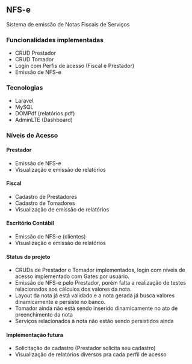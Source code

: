 
## NFS-e
Sistema de emissão de Notas Fiscais de Serviços

### Funcionalidades implementadas
- CRUD Prestador
- CRUD Tomador
- Login com Perfis de acesso (Fiscal e Prestador)
- Emissão de NFS-e 

### Tecnologias
- Laravel
- MySQL
- DOMPdf (relatórios pdf)
- AdminLTE (Dashboard)

### Níveis de Acesso
#### Prestador
- Emissão de NFS-e
- Visualização e emissão de relatórios

#### Fiscal
- Cadastro de Prestadores
- Cadastro de Tomadores
- Visualização de emissão de relatórios

#### Escritório Contábil
- Emissão de NFS-e (clientes)
- Visualização e emissão de relatórios

#### Status do projeto
- CRUDs de Prestador e Tomador implementados, login com níveis de acesso implementado com Gates por usuário.
- Emissão de NFS-e pelo Prestador, porém falta a realização de testes relacionados aos cálculos dos valores da nota.
- Layout da nota já está validado e a nota gerada já busca valores dinamicamente e persiste no banco.
- Tomador ainda não está sendo inserido dinamicamente no ato de preenchimento da nota
- Serviços relacionados à nota não estão sendo persistidos ainda

#### Implementação futura
- Solicitação de cadastro (Prestador solicita seu cadastro)
- Visualização de relatórios diversos pra cada perfil de acesso
 